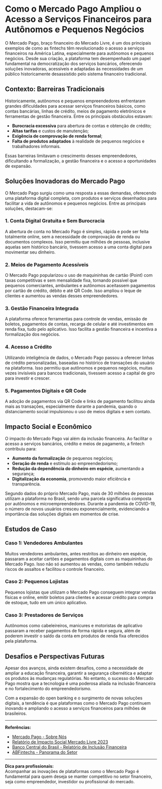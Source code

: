 # Como o Mercado Pago Ampliou o Acesso a Serviços Financeiros para Autônomos e Pequenos Negócios

O Mercado Pago, braço financeiro do Mercado Livre, é um dos principais exemplos de como as fintechs têm revolucionado o acesso a serviços financeiros na América Latina, especialmente para autônomos e pequenos negócios. Desde sua criação, a plataforma tem desempenhado um papel fundamental na democratização dos serviços bancários, oferecendo soluções inovadoras, acessíveis e adaptadas às necessidades de um público historicamente desassistido pelo sistema financeiro tradicional.

## Contexto: Barreiras Tradicionais

Historicamente, autônomos e pequenos empreendedores enfrentaram grandes dificuldades para acessar serviços financeiros básicos, como contas bancárias, linhas de crédito, meios de pagamento eletrônicos e ferramentas de gestão financeira. Entre os principais obstáculos estavam:

- **Burocracia excessiva** para abertura de contas e obtenção de crédito;
- **Altas tarifas** e custos de manutenção;
- **Exigência de comprovação de renda formal**;
- **Falta de produtos adaptados** à realidade de pequenos negócios e trabalhadores informais.

Essas barreiras limitavam o crescimento desses empreendedores, dificultando a formalização, a gestão financeira e o acesso a oportunidades de expansão.

## Soluções Inovadoras do Mercado Pago

O Mercado Pago surgiu como uma resposta a essas demandas, oferecendo uma plataforma digital completa, com produtos e serviços desenhados para facilitar a vida de autônomos e pequenos negócios. Entre as principais soluções, destacam-se:

### 1. **Conta Digital Gratuita e Sem Burocracia**

A abertura de conta no Mercado Pago é simples, rápida e pode ser feita totalmente online, sem a necessidade de comprovação de renda ou documentos complexos. Isso permitiu que milhões de pessoas, inclusive aquelas sem histórico bancário, tivessem acesso a uma conta digital para movimentar seu dinheiro.

### 2. **Meios de Pagamento Acessíveis**

O Mercado Pago popularizou o uso de maquininhas de cartão (Point) com taxas competitivas e sem mensalidade fixa, tornando possível que pequenos comerciantes, ambulantes e autônomos aceitassem pagamentos por cartão de crédito, débito e até QR Code. Isso ampliou o leque de clientes e aumentou as vendas desses empreendedores.

### 3. **Gestão Financeira Integrada**

A plataforma oferece ferramentas para controle de vendas, emissão de boletos, pagamentos de contas, recarga de celular e até investimentos em renda fixa, tudo pelo aplicativo. Isso facilita a gestão financeira e incentiva a formalização dos negócios.

### 4. **Acesso a Crédito**

Utilizando inteligência de dados, o Mercado Pago passou a oferecer linhas de crédito personalizadas, baseadas no histórico de transações do usuário na plataforma. Isso permitiu que autônomos e pequenos negócios, muitas vezes invisíveis para bancos tradicionais, tivessem acesso a capital de giro para investir e crescer.

### 5. **Pagamentos Digitais e QR Code**

A adoção de pagamentos via QR Code e links de pagamento facilitou ainda mais as transações, especialmente durante a pandemia, quando o distanciamento social impulsionou o uso de meios digitais e sem contato.

## Impacto Social e Econômico

O impacto do Mercado Pago vai além da inclusão financeira. Ao facilitar o acesso a serviços bancários, crédito e meios de pagamento, a fintech contribuiu para:

- **Aumento da formalização** de pequenos negócios;
- **Geração de renda** e estímulo ao empreendedorismo;
- **Redução da dependência do dinheiro em espécie**, aumentando a segurança;
- **Digitalização da economia**, promovendo maior eficiência e transparência.

Segundo dados do próprio Mercado Pago, mais de 30 milhões de pessoas utilizam a plataforma no Brasil, sendo uma parcela significativa composta por autônomos e microempreendedores. Durante a pandemia de COVID-19, o número de novos usuários cresceu exponencialmente, evidenciando a importância das soluções digitais em momentos de crise.

## Estudos de Caso

### Caso 1: Vendedores Ambulantes

Muitos vendedores ambulantes, antes restritos ao dinheiro em espécie, passaram a aceitar cartões e pagamentos digitais com as maquininhas do Mercado Pago. Isso não só aumentou as vendas, como também reduziu riscos de assaltos e facilitou o controle financeiro.

### Caso 2: Pequenos Lojistas

Pequenos lojistas que utilizam o Mercado Pago conseguem integrar vendas físicas e online, emitir boletos para clientes e acessar crédito para compra de estoque, tudo em um único aplicativo.

### Caso 3: Prestadores de Serviços

Autônomos como cabeleireiros, manicures e motoristas de aplicativo passaram a receber pagamentos de forma rápida e segura, além de poderem investir o saldo da conta em produtos de renda fixa oferecidos pela plataforma.

## Desafios e Perspectivas Futuras

Apesar dos avanços, ainda existem desafios, como a necessidade de ampliar a educação financeira, garantir a segurança cibernética e adaptar os produtos às mudanças regulatórias. No entanto, o sucesso do Mercado Pago mostra que a tecnologia é uma poderosa aliada na inclusão financeira e no fortalecimento do empreendedorismo.

Com a expansão do open banking e o surgimento de novas soluções digitais, a tendência é que plataformas como o Mercado Pago continuem inovando e ampliando o acesso a serviços financeiros para milhões de brasileiros.

---

**Referências:**

- [Mercado Pago - Sobre Nós](https://www.mercadopago.com.br/sobre-nos)
- [Relatório de Impacto Social Mercado Livre 2023](https://www.mercadolivre.com.br/impacto-social)
- [Banco Central do Brasil - Relatório de Inclusão Financeira](https://www.bcb.gov.br/estabilidadefinanceira/inclusaofinanceira)
- [ABFintechs - Panorama do Setor](https://abfintechs.com.br/)

---

**Dica para profissionais:**  
Acompanhar as inovações de plataformas como o Mercado Pago é fundamental para quem deseja se manter competitivo no setor financeiro, seja como empreendedor, investidor ou profissional do mercado.